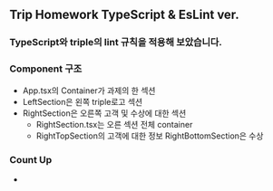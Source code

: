 ## Trip Homework TypeScript & EsLint ver.

### TypeScript와 triple의 lint 규칙을 적용해 보았습니다. 

### Component 구조 
- App.tsx의 Container가 과제의 한 섹션
- LeftSection은 왼쪽 triple로고 섹션
- RightSection은 오른쪽 고객 및 수상에 대한 섹션
  - RightSection.tsx는 오른 섹션 전체 container
  - RightTopSection의 고객에 대한 정보 RightBottomSection은 수상

### Count Up 
- 